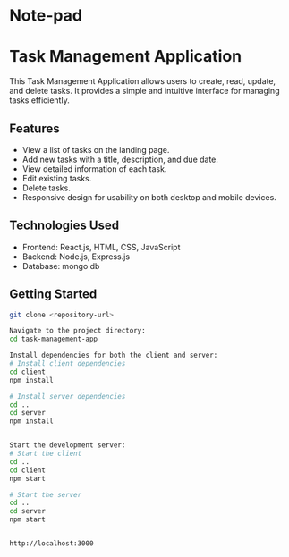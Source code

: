 # Note-pad
# Task Management Application

This Task Management Application allows users to create, read, update, and delete tasks. It provides a simple and intuitive interface for managing tasks efficiently.

## Features

- View a list of tasks on the landing page.
- Add new tasks with a title, description, and due date.
- View detailed information of each task.
- Edit existing tasks.
- Delete tasks.
- Responsive design for usability on both desktop and mobile devices.

## Technologies Used

- Frontend: React.js, HTML, CSS, JavaScript
- Backend: Node.js, Express.js
- Database: mongo db

## Getting Started

```bash
git clone <repository-url>

Navigate to the project directory:
cd task-management-app

Install dependencies for both the client and server:
# Install client dependencies
cd client
npm install

# Install server dependencies
cd ..
cd server
npm install


Start the development server:
# Start the client
cd ..
cd client
npm start

# Start the server
cd ..
cd server
npm start


http://localhost:3000


